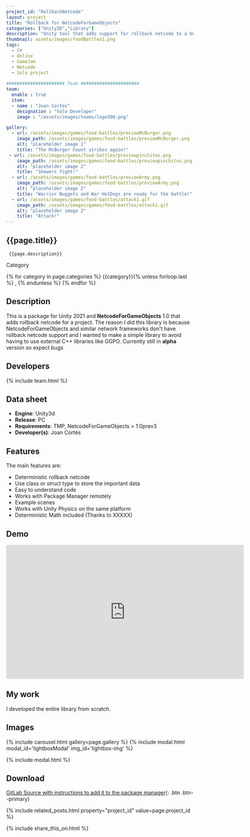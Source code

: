 ```yaml
---
project_id: "RollbackNetcode"
layout: project
title: "Rollback for NetcodeForGameObjects"
categories: ["Unity3D","Library"]
description: "Unity tool that adds support for rollback netcode to a Unity project"
thumbnail: assets/images/foodBattles1.png
tags:
  - C#
  - Online
  - GameJam
  - Netcode
  - Solo project
 
###################### Team ######################
team:
  enable : true
  item:
  - name : "Joan Cortés"
    designation : "Solo Developer"
    image : "/assets/images/teams/logo300.png"

gallery:
  - url: /assets/images/games/food-battles/previewMcBurger.png
    image_path: /assets/images/games/food-battles/previewMcBurger.png
    alt: "placeholder image 1"
    title: "The McBurger Count strikes again!"
 - url: /assets/images/games/food-battles/previewpinchitos.png
    image_path: /assets/images/games/food-battles/previewpinchitos.png
    alt: "placeholder image 2"
    title: "Skewers fight!"
  - url: /assets/images/games/food-battles/previewArmy.png
    image_path: /assets/images/games/food-battles/previewArmy.png
    alt: "placeholder image 2"
    title: "Warrior Nuggets and War HotDogs are ready for the battle!"
  - url: /assets/images/games/food-battles/attack1.gif
    image_path: /assets/images/games/food-battles/attack1.gif
    alt: "placeholder image 2"
    title: "Attack!"
---
```


<div class="col-lg-8 text-center" markdown=1>

## {{page.title}}

     {{page.description}}

</div>

<div class="row">
  <div class="col-lg-12 text-center">
   <p class="text-color font-weight-bold mb-2">Category</p>
   <p>{% for category in page.categories %} {{category}}{% unless forloop.last %} , {% endunless %} {% endfor %}</p>
  </div>
</div>

<div class="col-lg-8 text-center" markdown=1>

## Description
This is a package for Unity 2021 and **NetcodeForGameObjects** 1.0 that adds rollback netcode for a project.
The reason I did this library is because NetcodeForGameObjects and similar network frameworks don't have rollback netcode support and I wanted to make a simple library to avoid having to use external C++ libraries like GGPO.
Currently still in **alpha** version so expect bugs

</div>

<div class="col-lg-8 text-center" markdown=1>

## Developers

{% include team.html %}

## Data sheet

* **Engine**: Unity3d
* **Release**: PC
* **Requirements**: TMP, NetcodeForGameObjects > 1.0prev3
* **Developer(s)**: Joan Cortés 

</div>

<div class="col-lg-8 text-center" markdown=1>

## Features

The main features are:

* Deterministic rollback netcode 
* Use class or struct type to store the important data
* Easy to understand code
* Works with Package Manager remotely
* Example scenes
* Works with Unity Physics on the same platform
* Deterministic Math included (Thanks to XXXXX)

</div>

## Demo 

<div class="col-lg-12 text-center" markdown=1>
 <iframe width="640" height="360" src="https://drive.google.com/file/d/1pIRTbpWstjJ8MoKduW5ypt_UIMwg-sko/preview?usp=sharing" frameborder="0" allowfullscreen></iframe>
</div>

<div class="col-lg-8 text-center" markdown=1>

## My work

I developed the entire library from scratch.

## Images
  
   {% include carousel.html gallery=page.gallery %}
{% include modal.html modal_id='lightboxModal' img_id='lightbox-img' %}


 {% include modal.html %}
 

## Download

 [GitLab Source with instructions to add it to the package manager](https://gitlab.com/EvilHack/NetworkRollbackTestGit){: .btn .btn--primary}

</div>

<div class="col-lg-12 text-center" markdown=1>

 
</div>
{% include related_posts.html property="project_id" value=page.project_id %}


 {% include share_this_on.html %}
